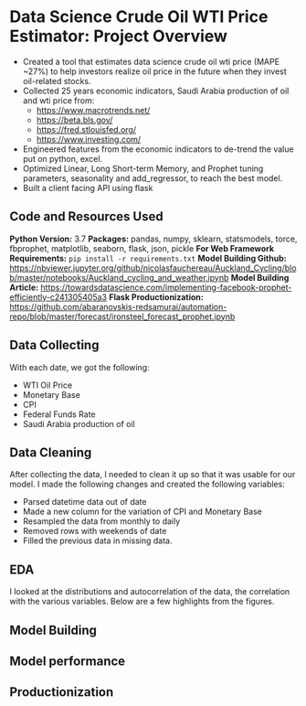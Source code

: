 # Data Science Crude Oil WTI Price Estimator: Project Overview
* Created a tool that estimates data science crude oil wti price (MAPE ~27\%) to help investors realize oil price in the future when they invest oil-related stocks.
* Collected 25 years economic indicators, Saudi Arabia production of oil and wti price from:
  * https://www.macrotrends.net/
  * https://beta.bls.gov/
  * https://fred.stlouisfed.org/
  * https://www.investing.com/
* Engineered features from the economic indicators to de-trend the value put on python, excel.
* Optimized Linear, Long Short-term Memory, and Prophet tuning parameters, seasonality and add_regressor, to reach the best model.
* Built a client facing API using flask

## Code and Resources Used
**Python Version:** 3.7
**Packages:** pandas, numpy, sklearn, statsmodels, torce, fbprophet, matplotlib, seaborn, flask, json, pickle
**For Web Framework Requirements:** `pip install -r requirements.txt`
**Model Building Github:** https://nbviewer.jupyter.org/github/nicolasfauchereau/Auckland_Cycling/blob/master/notebooks/Auckland_cycling_and_weather.ipynb
**Model Building Article:** https://towardsdatascience.com/implementing-facebook-prophet-efficiently-c241305405a3
**Flask Productionization:** https://github.com/abaranovskis-redsamurai/automation-repo/blob/master/forecast/ironsteel_forecast_prophet.ipynb

## Data Collecting
With each date, we got the following:
* WTI Oil Price
* Monetary Base
* CPI
* Federal Funds Rate
* Saudi Arabia production of oil

## Data Cleaning
After collecting the data, I needed to clean it up so that it was usable for our model. I made the following changes and created the following variables:
* Parsed datetime data out of date
* Made a new column for the variation of CPI and Monetary Base
* Resampled the data from monthly to daily
* Removed rows with weekends of date
* Filled the previous data in missing data.

## EDA
I looked at the distributions and autocorrelation of the data, the correlation with the various variables. Below are a few highlights from the figures.


## Model Building

## Model performance

## Productionization
